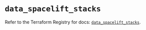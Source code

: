 # `data_spacelift_stacks`

Refer to the Terraform Registry for docs: [`data_spacelift_stacks`](https://registry.terraform.io/providers/spacelift-io/spacelift/1.27.0/docs/data-sources/stacks).
